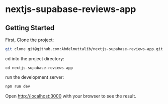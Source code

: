 
# nextjs-supabase-reviews-app


## Getting Started

First, Clone the project:
```bash
git clone git@github.com:Abdelmuttalib/nextjs-supabase-reviews-app.git
```
cd into the project directory:
```
cd nextjs-supabase-reviews-app
```
run the development server:

```bash
npm run dev
```

Open [http://localhost:3000](http://localhost:3000) with your browser to see the result.
